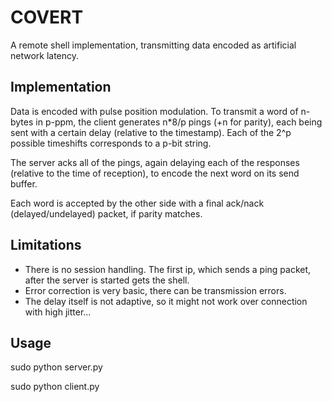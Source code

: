 # COVERT

A remote shell implementation, transmitting data encoded as artificial network latency.

## Implementation

Data is encoded with pulse position modulation. To transmit a word of n-bytes in p-ppm, the client generates n*8/p pings (+n for parity), each being sent with a certain delay (relative to the timestamp). Each of the 2^p possible timeshifts corresponds to a p-bit string.

The server acks all of the pings, again delaying each of the responses (relative to the time of reception), to encode the next word on its send buffer.

Each word is accepted by the other side with a final ack/nack (delayed/undelayed) packet, if parity matches.

## Limitations

* There is no session handling. The first ip, which sends a ping packet, after the server is started gets the shell.
* Error correction is very basic, there can be transmission errors.
* The delay itself is not adaptive, so it might not work over connection with high jitter...

## Usage

  sudo python server.py <bind-to-ip>

  sudo python client.py <src-ip> <server-ip>
